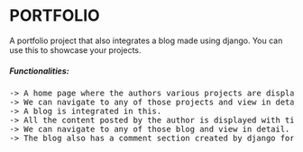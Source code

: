 # PORTFOLIO
A portfolio project that also integrates a blog made using django. You can use this to showcase your projects.
<br>
<h5>Functionalities:</h5>
<pre>
-> A home page where the authors various projects are displayed as cards along with pictures.
-> We can navigate to any of those projects and view in detail.
-> A blog is integrated in this.
-> All the content posted by the author is displayed with title, category, date and content limited to 400 characters.
-> We can navigate to any of those blog and view in detail.
-> The blog also has a comment section created by django forms.
</pre>
